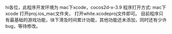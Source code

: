  
hi各位，此程序开发环境为 mac下xcode，cocos2d-x-3.9
       程序打开方式:
       mac下xcode
       打开proj.ios_mac文件夹，
       打开white.xcodeproj文件即可。
目前程序只有最基础的游戏功能，块下滑及时间累计功能，其他功能还未添加，同时还有少许bug，等待修改。
